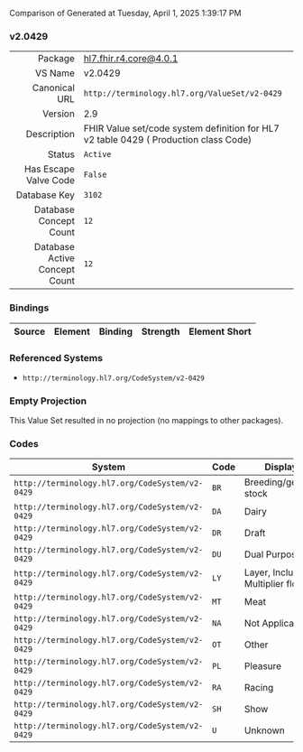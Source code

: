 Comparison of 
Generated at Tuesday, April 1, 2025 1:39:17 PM

### v2.0429

|      |     |
| ---: | --- |
| Package | hl7.fhir.r4.core@4.0.1 |
| VS Name | v2.0429 |
| Canonical URL | `http://terminology.hl7.org/ValueSet/v2-0429` |
| Version | 2.9 |
| Description | FHIR Value set/code system definition for HL7 v2 table 0429 ( Production class Code) |
| Status | `Active` |
| Has Escape Valve Code | `False` |
| Database Key | `3102` |
| Database Concept Count | `12` |
| Database Active Concept Count | `12` |
### Bindings

| Source | Element | Binding | Strength | Element Short |
| ------ | ------- | ------- | -------- | ------------- |

### Referenced Systems

* `http://terminology.hl7.org/CodeSystem/v2-0429`
### Empty Projection

This Value Set resulted in no projection (no mappings to other packages).

### Codes

| System | Code | Display |
| ------ | ---- | ------- |
| `http://terminology.hl7.org/CodeSystem/v2-0429` | `BR` | Breeding/genetic stock |
| `http://terminology.hl7.org/CodeSystem/v2-0429` | `DA` | Dairy |
| `http://terminology.hl7.org/CodeSystem/v2-0429` | `DR` | Draft |
| `http://terminology.hl7.org/CodeSystem/v2-0429` | `DU` | Dual Purpose |
| `http://terminology.hl7.org/CodeSystem/v2-0429` | `LY` | Layer, Includes Multiplier flocks |
| `http://terminology.hl7.org/CodeSystem/v2-0429` | `MT` | Meat |
| `http://terminology.hl7.org/CodeSystem/v2-0429` | `NA` | Not Applicable |
| `http://terminology.hl7.org/CodeSystem/v2-0429` | `OT` | Other |
| `http://terminology.hl7.org/CodeSystem/v2-0429` | `PL` | Pleasure |
| `http://terminology.hl7.org/CodeSystem/v2-0429` | `RA` | Racing |
| `http://terminology.hl7.org/CodeSystem/v2-0429` | `SH` | Show |
| `http://terminology.hl7.org/CodeSystem/v2-0429` | `U` | Unknown |
